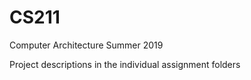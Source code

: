 # CS211
Computer Architecture Summer 2019

Project descriptions in the individual assignment folders
